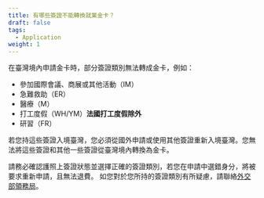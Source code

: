 ```yaml
---
title: 有哪些簽證不能轉換就業金卡？
draft: false
tags:
  - Application
weight: 1
---
```

在臺灣境內申請金卡時，部分簽證類別無法轉成金卡，例如：

* 參加國際會議、商展或其他活動（IM）
* 急難救助（ER）
* 醫療（M）
* 打工度假（WH/YM）**法國打工度假除外**
* 研習（FR）

若您持這些簽證入境臺灣，您必須從國外申請或使用其他簽證重新入境臺灣。您無法將這些簽證和其他一些簽證從臺灣境內轉換為金卡。

請務必確認護照上簽證狀態並選擇正確的簽證類別，若您在申請中選錯身分，將被要求重新申請，且無法退費。
如您對於您所持的簽證類別有所疑慮，請聯絡[外交部領務局](https://www.boca.gov.tw/lp-105-1.html "至外交部領務局網站")。
